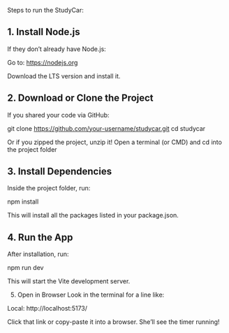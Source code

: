 Steps to run the StudyCar:

## 1. Install Node.js

If they don’t already have Node.js:

Go to: https://nodejs.org

Download the LTS version and install it.

## 2. Download or Clone the Project

If you shared your code via GitHub:

git clone https://github.com/your-username/studycar.git
cd studycar

Or if you zipped the project, unzip it!
Open a terminal (or CMD) and cd into the project folder

## 3. Install Dependencies

Inside the project folder, run:

npm install

This will install all the packages listed in your package.json.

## 4. Run the App

After installation, run:

npm run dev

This will start the Vite development server.

5. Open in Browser
   Look in the terminal for a line like:

Local: http://localhost:5173/

Click that link or copy-paste it into a browser. She’ll see the timer running!
